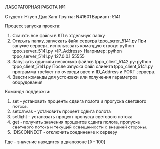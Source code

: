ЛАБОРАТОРНАЯ РАБОТА №1

Студент:    Нгуен Дык Ханг
Группа:     N41601
Вариант:    5141

Процесс запуска проекта:
1. Скачать все файлы в КП в отдельную папку
2. Открыть папку, запускать файл сервера tppo_serer_5141.py
   При запуске сервера, использовать командую строку: python tppo_server_5141.py <IP_Address> <PORT>
   Например: python tppo_server_5141.py 127.0.0.1 55555
3. Запускать один или несколько файлов tppo_client_5142.py: python tppo_client_5141.py
   После запуска файл слиента tppo_client_5141.py программа требует по очереди ввести ID_Address и PORT сервера.
4. Ввести команды для устоновки или получения параметров оборудования

Команды поддержки:
1. set <value> <value>  - установить проценты сдвига полота и пропуска светового потока.
2. setcanvas <value>    - установить процент сдвига полота
3. setlight <value>     - установать процент пропуска светового потока
4. get                  - получить значения процентов сдвига полота, пропуска светового потока и текущей освещенности с внешней стороны.
5. !DISCONNECT          - отключить соединение к серверу

Где - значение <value> находится в диапозоне [0 - 100]
